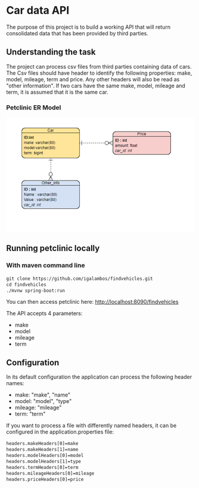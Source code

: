  # Car data API

The purpose of this project is to build a working API that will return consolidated data that has been provided by 
third parties.

## Understanding the task

The project can process csv files from third parties containing data of cars.  The Csv files should have header to 
identify the following properties: make, model, mileage, term and price. Any other headers will also be read as 
"other information". If two cars have the same make, model, mileage and term, it is assumed that it is the same car.

### Petclinic ER Model

![alt ermodel](http://github.com/igalambos/findvehicles/blob/master/er-diagram.PNG)

## Running petclinic locally

### With maven command line
```
git clone https://github.com/igalambos/findvehicles.git
cd findvehicles
./mvnw spring-boot:run
```

You can then access petclinic here: [http://localhost:8090/findvehicles](http://localhost:8090/findvehicles)

The API accepts 4 parameters:
 - make
 - model
 - mileage
 - term

## Configuration

In its default configuration the application can process the following header names:
 - make: "make", "name"
 - model: "model", "type"
 - mileage: "mileage"
 - term: "term"
 
 If you want to process a file with differently named headers, it can be configured in the application.properties file:
 
```
headers.makeHeaders[0]=make
headers.makeHeaders[1]=name
headers.modelHeaders[0]=model
headers.modelHeaders[1]=type
headers.termHeaders[0]=term
headers.mileageHeaders[0]=mileage
headers.priceHeaders[0]=price
```


  

